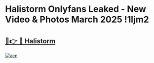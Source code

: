 # Halistorm Onlyfans Leaked - New Video & Photos March 2025 !1ljm2

# <h2><a href="https://gxyrfq.iuczelnia.edu.pl?title=Halistorm&ref=1ljm2">🔗👉 🔴 Halistorm</a></h2>

[![acn](https://github.com/user-attachments/assets/0f9c940e-d8b0-45ae-aac7-cd30a18b3e1c)](https://gxyrfq.iuczelnia.edu.pl?title=Halistorm&ref=1ljm2)

